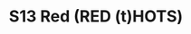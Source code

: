 ---
title: S13 Red (RED (t)HOTS)
permalink: "/teams/s13-red"
members:
- Derrick Johnson - Captain
- Austin Baidas - QB
- Andrew Braswell
- James Carter
- David Fernandez
- Andy Hackbarth
- Richard Henebry
- David Housholder
- Nolan Lazarus
- Jason Park
- Paul Plasencia
- Linda Pratt
- Miles Simpson
- Brice Relafort - Supplemental
teamid: 4826
name: S13 Red (RED HOTS)
color: RED (t
division: ''
---